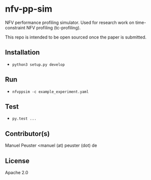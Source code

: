 # nfv-pp-sim

NFV performance profiling simulator. Used for research work on time-constraint NFV profiling (tc-profiling).

This repo is intended to be open sourced once the paper is submitted.

## Installation

* `python3 setup.py develop`

## Run

* `nfvppsim -c example_experiment.yaml`

## Test

* `py.test ...`


## Contributor(s)

Manuel Peuster <manuel (at) peuster (dot) de

## License

Apache 2.0
